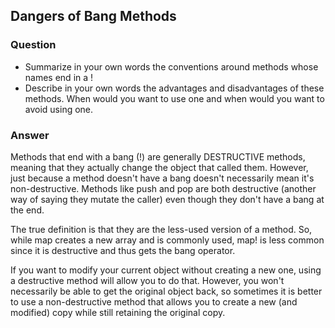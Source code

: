 ## Dangers of Bang Methods

### Question

- Summarize in your own words the conventions around methods whose names end in a !
- Describe in your own words the advantages and disadvantages of these methods. When would you want to use one and when would you want to avoid using one.

### Answer

Methods that end with a bang (!) are generally DESTRUCTIVE methods, meaning that they actually change the object that called them. However, just because a method doesn't have a bang doesn't necessarily mean it's non-destructive. Methods like push and pop are both destructive (another way of saying they mutate the caller) even though they don't have a bang at the end.

The true definition is that they are the less-used version of a method. So, while map creates a new array and is commonly used, map! is less common since it is destructive and thus gets the bang operator.

If you want to modify your current object without creating a new one, using a destructive method will allow you to do that. However, you won't necessarily be able to get the original object back, so sometimes it is better to use a non-destructive method that allows you to create a new (and modified) copy while still retaining the original copy.
